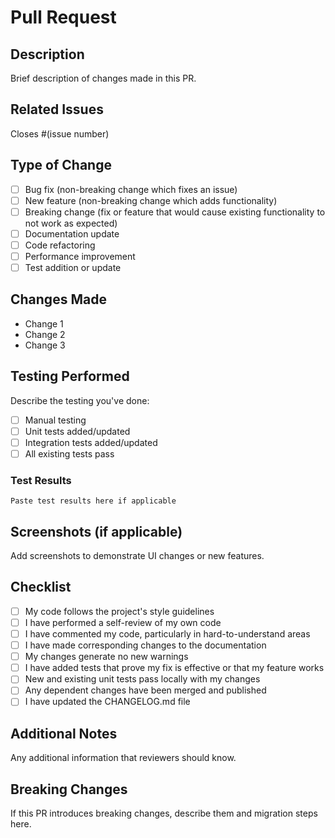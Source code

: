 # Pull Request

## Description
Brief description of changes made in this PR.

## Related Issues
Closes #(issue number)

## Type of Change
- [ ] Bug fix (non-breaking change which fixes an issue)
- [ ] New feature (non-breaking change which adds functionality)
- [ ] Breaking change (fix or feature that would cause existing functionality to not work as expected)
- [ ] Documentation update
- [ ] Code refactoring
- [ ] Performance improvement
- [ ] Test addition or update

## Changes Made
- Change 1
- Change 2
- Change 3

## Testing Performed
Describe the testing you've done:
- [ ] Manual testing
- [ ] Unit tests added/updated
- [ ] Integration tests added/updated
- [ ] All existing tests pass

### Test Results
```
Paste test results here if applicable
```

## Screenshots (if applicable)
Add screenshots to demonstrate UI changes or new features.

## Checklist
- [ ] My code follows the project's style guidelines
- [ ] I have performed a self-review of my own code
- [ ] I have commented my code, particularly in hard-to-understand areas
- [ ] I have made corresponding changes to the documentation
- [ ] My changes generate no new warnings
- [ ] I have added tests that prove my fix is effective or that my feature works
- [ ] New and existing unit tests pass locally with my changes
- [ ] Any dependent changes have been merged and published
- [ ] I have updated the CHANGELOG.md file

## Additional Notes
Any additional information that reviewers should know.

## Breaking Changes
If this PR introduces breaking changes, describe them and migration steps here.
